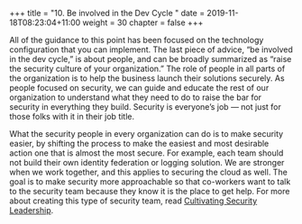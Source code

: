 +++
title = "10. Be involved in the Dev Cycle "
date = 2019-11-18T08:23:04+11:00
weight = 30
chapter = false
+++

All of the guidance to this point has been focused on the technology configuration that you can implement. The last piece of advice, “be involved in the dev cycle,” is about people, and can be broadly summarized as “raise the security culture of your organization.” The role of people in all parts of the organization is to help the business launch their solutions securely. As people focused on security, we can guide and educate the rest of our organization to understand what they need to do to raise the bar for security in everything they build. Security is everyone’s job — not just for those folks with it in their job title.

What the security people in every organization can do is to make security easier, by shifting the process to make the easiest and most desirable action one that is almost the most secure. For example, each team should not build their own identity federation or logging solution. We are stronger when we work together, and this applies to securing the cloud as well. The goal is to make security more approachable so that co-workers want to talk to the security team because they know it is the place to get help. For more about creating this type of security team, read [Cultivating Security Leadership](https://d1.awsstatic.com/executive-insights/en_US/ebook-cultivating-security-leadership.pdf).
